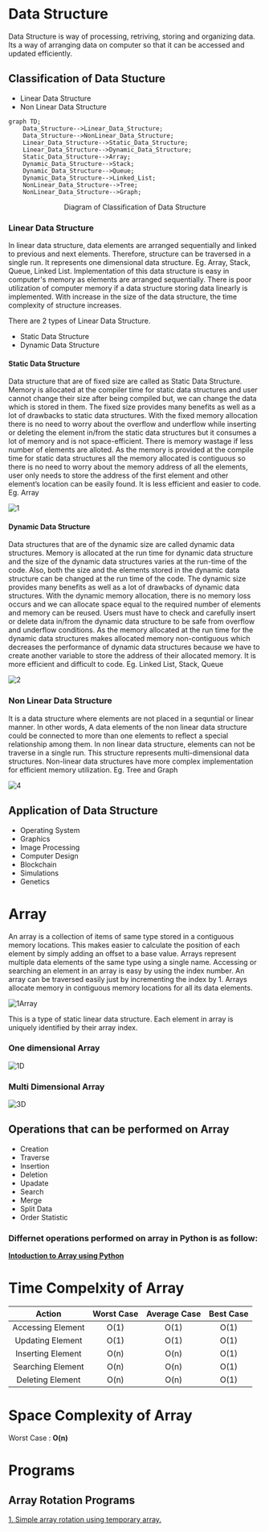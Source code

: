 # Data Structure
Data Structure is way of processing, retriving, storing and organizing data. Its a way of arranging data on computer so that it can be accessed and updated efficiently.

## Classification of Data Stucture
- Linear Data Structure
- Non Linear Data Structure

```mermaid
graph TD;
    Data_Structure-->Linear_Data_Structure;
    Data_Structure-->NonLinear_Data_Structure;
    Linear_Data_Structure-->Static_Data_Structure;
    Linear_Data_Structure-->Dynamic_Data_Structure;
    Static_Data_Structure-->Array;
    Dynamic_Data_Structure-->Stack;
    Dynamic_Data_Structure-->Queue;
    Dynamic_Data_Structure-->Linked_List; 
    NonLinear_Data_Structure-->Tree;
    NonLinear_Data_Structure-->Graph;
```
<p align="center"> Diagram of Classification of Data Structure <p>

### Linear Data Structure

In linear data structure, data elements are arranged sequentially and linked to previous and next elements. Therefore, structure can be traversed in a single run. It represents one dimensional data structure. Eg. Array, Stack, Queue, Linked List. Implementation of this data structure is easy in computer's memory as elements are arranged sequentially. There is poor utilization of computer memory if a data structure storing data linearly is implemented.  With increase in the size of the data structure, the time complexity of structure increases.

There are 2 types of Linear Data Structure.
- Static Data Structure
- Dynamic Data Structure

#### Static Data Structure
Data structure that are of fixed size are called as Static Data Structure. Memory is allocated at the compiler time for static data structures and user cannot change their size after being compiled but, we can change the data which is stored in them. 
The fixed size provides many benefits as well as a lot of drawbacks to static data structures. With the fixed memory allocation there is no need to worry about the overflow and underflow while inserting or deleting the element in/from the static data structures but it consumes a lot of memory and is not space-efficient. There is memory wastage if less number of elements are alloted.
As the memory is provided at the compile time for static data structures all the memory allocated is contiguous so there is no need to worry about the memory address of all the elements, user only needs to store the address of the first element and other element’s location can be easily found.
It is less efficient and easier to code.
Eg. Array


![1](/images/1.jpg)

#### Dynamic Data Structure
Data structures that are of the dynamic size are called dynamic data structures. Memory is allocated at the run time for dynamic data structure and the size of the dynamic data structures varies at the run-time of the code. Also, both the size and the elements stored in the dynamic data structure can be changed at the run time of the code.
The dynamic size provides many benefits as well as a lot of drawbacks of dynamic data structures. With the dynamic memory allocation, there is no memory loss occurs and we can allocate space equal to the required number of elements and memory can be reused. Users must have to check and carefully insert or delete data in/from the dynamic data structure to be safe from overflow and underflow conditions.
As the memory allocated at the run time for the dynamic data structures makes allocated memory non-contiguous which decreases the performance of dynamic data structures because we have to create another variable to store the address of their allocated memory.
It is more efficient and difficult to code.
Eg. Linked List, Stack, Queue

![2](/images/2.png)

### Non Linear Data Structure
It is a data structure where elements are not placed in a sequntial or linear manner. In other words, A data elements of the non linear data structure could be connected to more than one elements to reflect a special relationship among them. 
In non linear data structure, elements can not be traverse in a single run. This structure represents multi-dimensional data structures.  Non-linear data structures have more complex implementation for efficient memory utilization.
Eg. Tree and Graph

![4](/images/4.png)

## Application of Data Structure
- Operating System
- Graphics
- Image Processing
- Computer Design
- Blockchain
- Simulations
- Genetics

# Array
An array is a collection of items of same type stored in a contiguous memory locations. This makes easier to calculate the position of each element by simply adding an offset to a base value. Arrays represent multiple data elements of the same type using a single name. Accessing or searching an element in an array is easy by using the index number. An array can be traversed easily just by incrementing the index by 1. Arrays allocate memory in contiguous memory locations for all its data elements.

![1Array](/images/arr.jpg) 

This is a type of static linear data structure. Each element in array is uniquely identified by their array index.

### One dimensional Array

![1D](/images/1d.jpg) 

### Multi Dimensional Array

![3D](/images/3d.png)

## Operations that can be performed on Array
 - Creation
 - Traverse
 - Insertion
 - Deletion
 - Upadate
 - Search
 - Merge
 - Split Data
 - Order Statistic

### Differnet operations performed on array in Python is as follow:
[**Intoduction to Array using Python**](1_array_introduction.ipynb)

# Time Compelxity of Array

| Action  | Worst Case | Average Case  | Best Case |
| :--------------------: | :-------------: | :-------------: | :-------------: |
| Accessing Element  | O(1)  | O(1)  | O(1)  |
| Updating Element  | O(1)  | O(1)  | O(1)  |
| Inserting Element  | O(n)  | O(n)  | O(1)  |
| Searching Element  | O(n)  | O(n)  | O(1)  |
| Deleting Element  | O(n)  | O(n)  | O(1)  |

# Space Complexity of Array

Worst Case : **O(n)**

# Programs
    
## Array Rotation Programs

[1. Simple array rotation using temporary array.](arr_rotation/array_rotation_1.ipynb)
